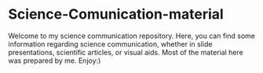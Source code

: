 # Science-Comunication-material
Welcome to my science communication repository. Here, you can find some information regarding science communication, whether in slide presentations, scientific articles, or visual aids. Most of the material here was prepared by me. Enjoy:)

